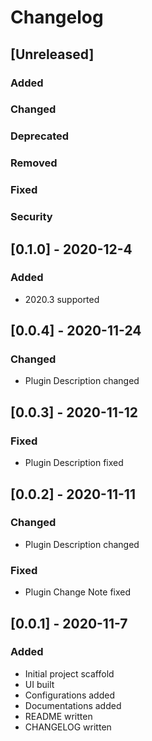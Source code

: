 # Changelog

## [Unreleased]
### Added

### Changed

### Deprecated

### Removed

### Fixed

### Security

## [0.1.0] - 2020-12-4
### Added
- 2020.3 supported

## [0.0.4] - 2020-11-24
### Changed
- Plugin Description changed

## [0.0.3] - 2020-11-12
### Fixed
- Plugin Description fixed

## [0.0.2] - 2020-11-11
### Changed
- Plugin Description changed

### Fixed
- Plugin Change Note fixed

## [0.0.1] - 2020-11-7
### Added
- Initial project scaffold
- UI built
- Configurations added
- Documentations added
- README written
- CHANGELOG written

